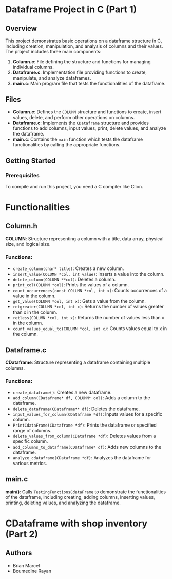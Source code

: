 # Dataframe Project in C (Part 1)

## Overview

This project demonstrates basic operations on a dataframe structure in C, including creation, manipulation, and analysis of columns and their values. The project includes three main components:

1. **Column.c**: File defining the structure and functions for managing individual columns.
2. **Dataframe.c**: Implementation file providing functions to create, manipulate, and analyze dataframes.
3. **main.c**: Main program file that tests the functionalities of the dataframe.

## Files

- **Column.c**: Defines the `COLUMN` structure and functions to create, insert values, delete, and perform other operations on columns.
- **Dataframe.c**: Implements the `CDataframe` structure and provides functions to add columns, input values, print, delete values, and analyze the dataframe.
- **main.c**: Contains the `main` function which tests the dataframe functionalities by calling the appropriate functions.

## Getting Started

### Prerequisites

To compile and run this project, you need a C compiler like Clion.

# Functionalities

## Column.h

**COLUMN**: Structure representing a column with a title, data array, physical size, and logical size.

### Functions:

- `create_column(char* title)`: Creates a new column.
- `insert_value(COLUMN *col, int value)`: Inserts a value into the column.
- `delete_column(COLUMN **col)`: Deletes a column.
- `print_col(COLUMN *col)`: Prints the values of a column.
- `count_occurrences(const COLUMN *col, int x)`: Counts occurrences of a value in the column.
- `get_value(COLUMN *col, int x)`: Gets a value from the column.
- `retgreater(COLUMN *col, int x)`: Returns the number of values greater than x in the column.
- `retless(COLUMN *col, int x)`: Returns the number of values less than x in the column.
- `count_values_equal_to(COLUMN *col, int x)`: Counts values equal to x in the column.

## Dataframe.c

**CDataframe**: Structure representing a dataframe containing multiple columns.

### Functions:

- `create_dataframe()`: Creates a new dataframe.
- `add_column(CDataframe* df, COLUMN* col)`: Adds a column to the dataframe.
- `delete_dataframe(CDataframe** df)`: Deletes the dataframe.
- `input_values_for_column(CDataframe *df)`: Inputs values for a specific column.
- `PrintCdataFrame(CDataframe *df)`: Prints the dataframe or specified range of columns.
- `delete_values_from_column(CDataframe *df)`: Deletes values from a specific column.
- `add_columns_to_dataframe(CDataframe* df)`: Adds new columns to the dataframe.
- `analyze_cdataframe(CDataframe *df)`: Analyzes the dataframe for various metrics.

## main.c

**main()**: Calls `TestingFunctionsCdataFrame` to demonstrate the functionalities of the dataframe, including creating, adding columns, inserting values, printing, deleting values, and analyzing the dataframe.

# CDataframe with shop inventory (Part 2)

## Authors

- Brian Marcel
- Boumedine Rayan
